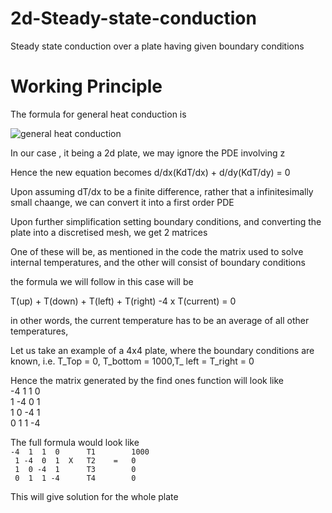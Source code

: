 # 2d-Steady-state-conduction
Steady state conduction over a plate having given boundary conditions

# Working Principle

The formula for general heat conduction is 

![general heat conduction](https://miro.medium.com/v2/resize:fit:828/format:webp/0*1vBvtBocle5jyida.png)

In our case , it being a 2d plate, we may ignore the PDE involving z

Hence the new equation becomes d/dx(KdT/dx) + d/dy(KdT/dy) = 0

Upon assuming dT/dx to be a finite difference, rather that a infinitesimally small chaange, we can convert it into a first order PDE

Upon further simplification setting boundary conditions, and converting the plate into a discretised mesh, we get 2 matrices

One of these will be, as mentioned in the code the matrix used to solve internal temperatures, and the other will consist of boundary conditions

the formula we will follow in this case will be 

T(up) + T(down) + T(left) + T(right) -4 x T(current)  = 0

in other words, the current temperature has to be an average of all other temperatures,

Let us take an example of a 4x4 plate, where the boundary conditions are known, i.e. T_Top = 0, T_bottom = 1000,T_ left = T_right = 0

Hence the matrix generated by the find ones function will look like \
-4  1  1  0\
 1 -4  0  1\
 1  0 -4  1\
 0  1  1 -4
 
 The full formula would look like\
 `-4  1  1  0      T1        1000`\
 ` 1 -4  0  1  X   T2    =   0`\
 ` 1  0 -4  1      T3        0`\
 ` 0  1  1 -4      T4        0`

This will give solution for the whole plate
 
